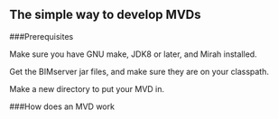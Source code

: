 The simple way to develop MVDs
------------------------------

###Prerequisites

Make sure you have GNU make, JDK8 or later, and Mirah installed.

Get the BIMserver jar files, and make sure they are on your classpath.

Make a new directory to put your MVD in.

###How does an MVD work


